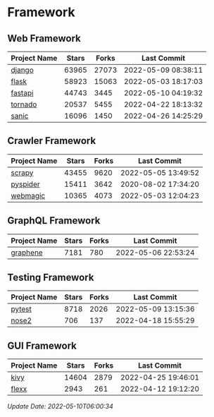 # Framework

## Web Framework
| Project Name | Stars | Forks | Last Commit |
| ------------ | ----- | ----- | ----------- |
| [django](https://github.com/django/django) | 63965 | 27073 | 2022-05-09 08:38:11 |
| [flask](https://github.com/pallets/flask) | 58923 | 15063 | 2022-05-03 18:17:03 |
| [fastapi](https://github.com/tiangolo/fastapi) | 44743 | 3445 | 2022-05-10 04:19:32 |
| [tornado](https://github.com/tornadoweb/tornado) | 20537 | 5455 | 2022-04-22 18:13:32 |
| [sanic](https://github.com/sanic-org/sanic) | 16096 | 1450 | 2022-04-26 14:25:29 |

## Crawler Framework
| Project Name | Stars | Forks | Last Commit |
| ------------ | ----- | ----- | ----------- |
| [scrapy](https://github.com/scrapy/scrapy) | 43455 | 9620 | 2022-05-05 13:49:52 |
| [pyspider](https://github.com/binux/pyspider) | 15411 | 3642 | 2020-08-02 17:34:20 |
| [webmagic](https://github.com/code4craft/webmagic) | 10365 | 4073 | 2022-05-03 12:04:23 |

## GraphQL Framework
| Project Name | Stars | Forks | Last Commit |
| ------------ | ----- | ----- | ----------- |
| [graphene](https://github.com/graphql-python/graphene) | 7181 | 780 | 2022-05-06 22:53:24 |

## Testing Framework
| Project Name | Stars | Forks | Last Commit |
| ------------ | ----- | ----- | ----------- |
| [pytest](https://github.com/pytest-dev/pytest) | 8718 | 2026 | 2022-05-09 13:15:36 |
| [nose2](https://github.com/nose-devs/nose2) | 706 | 137 | 2022-04-18 15:55:29 |

## GUI Framework
| Project Name | Stars | Forks | Last Commit |
| ------------ | ----- | ----- | ----------- |
| [kivy](https://github.com/kivy/kivy) | 14604 | 2879 | 2022-04-25 19:46:01 |
| [flexx](https://github.com/flexxui/flexx) | 2943 | 261 | 2022-04-12 19:12:20 |

*Update Date: 2022-05-10T06:00:34*